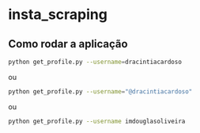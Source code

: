 # insta_scraping

## Como rodar a aplicação

```bash
python get_profile.py --username=dracintiacardoso
```
ou

```bash
python get_profile.py --username="@dracintiacardoso"
```
ou 

```bash
python get_profile.py --username imdouglasoliveira
```